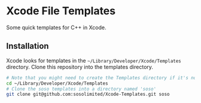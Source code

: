 # Xcode File Templates

Some quick templates for C++ in Xcode.

## Installation
Xcode looks for templates in the `~/Library/Developer/Xcode/Templates` directory.
Clone this repository into the templates directory.

```bash
# Note that you might need to create the Templates directory if it's not there
cd ~/Library/Developer/Xcode/Templates
# Clone the soso templates into a directory named 'soso'
git clone git@github.com:sosolimited/Xcode-Templates.git soso
```
